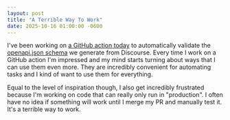 ```yaml
---
layout: post
title: "A Terrible Way To Work"
date: 2025-10-16 01:00:00 -0600
---
```


I've been working on [a GitHub action today][2] to automatically validate the [openapi.json schema][1] we generate from Discourse. Every time I work on a GitHub action I'm impressed and my mind starts turning about ways that I can use them even more. They are incredibly convenient for automating tasks and I kind of want to use them for everything.

Equal to the level of inspiration though, I also get incredibly frustrated because I'm working on code that can really only run in "production". I often have no idea if something will work until I merge my PR and manually test it. It's a terrible way to work.

[1]: https://github.com/discourse/discourse_api_docs/blob/main/openapi.json
[2]: https://github.com/discourse/discourse_api_docs/pulls?q=is%3Apr+is%3Aclosed+created%3A2025-10-16

